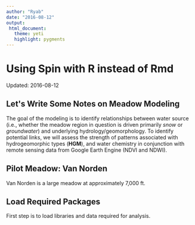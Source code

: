 ```yaml
---
author: "Ryab"
date: "2016-08-12"
output:
 html_document:
   theme: yeti
   highlight: pygments
--- 
```


# Using Spin with R instead of Rmd
Updated: 2016-08-12

## Let's Write Some Notes on Meadow Modeling

The goal of the modeling is to identify relationships between water source 
(i.e., whether the meadow region in question is driven primarily *snow* or 
*groundwater*) and underlying hydrology/geomorphology. To identify potential
links, we will assess the strength of patterns associated with hydrogeomorphic
types (**HGM**), and water chemistry in conjunction with remote sensing data
from Google Earth Engine (NDVI and NDWI).

## Pilot Meadow: Van Norden

Van Norden is a large meadow at approximately 7,000 ft. 

## Load Required Packages
First step is to load libraries and data required for analysis.











